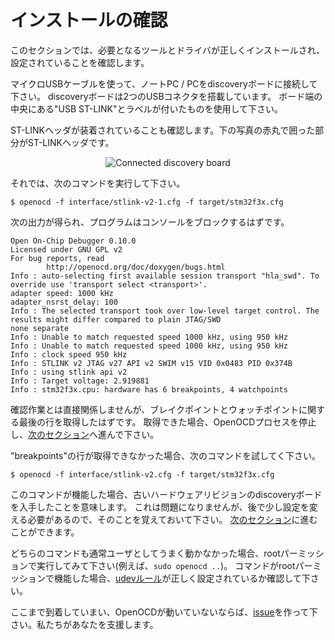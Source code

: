 <!-- # Verify Installation -->

# インストールの確認

<!-- 
In this section we check that some of the required tools / drivers have been
correctly installed and configured.
 -->

このセクションでは、必要となるツールとドライバが正しくインストールされ、設定されていることを確認します。

<!-- 
Connect your laptop / PC to the discovery board using a micro USB cable. The
discovery board has two USB connectors; use the one labeled "USB ST-LINK" that
sits on the center of the edge of the board.
 -->

マイクロUSBケーブルを使って、ノートPC / PCをdiscoveryボードに接続して下さい。
discoveryボードは2つのUSBコネクタを搭載しています。
ボード端の中央にある"USB ST-LINK"とラベルが付いたものを使用して下さい。

<!-- 
Also check that the ST-LINK header is populated. See the picture below; the
ST-LINK header is circled in red.
 -->

ST-LINKヘッダが装着されていることも確認します。下の写真の赤丸で囲った部分がST-LINKヘッダです。

<p align="center">
<img title="Connected discovery board" src="../../assets/verify.jpeg">
</p>
<!-- 
Now run the following command:
 -->

それでは、次のコマンドを実行して下さい。

``` console
$ openocd -f interface/stlink-v2-1.cfg -f target/stm32f3x.cfg
```

<!-- You should get the following output and the program should block the console: -->

次の出力が得られ、プログラムはコンソールをブロックするはずです。

``` text
Open On-Chip Debugger 0.10.0
Licensed under GNU GPL v2
For bug reports, read
        http://openocd.org/doc/doxygen/bugs.html
Info : auto-selecting first available session transport "hla_swd". To override use 'transport select <transport>'.
adapter speed: 1000 kHz
adapter_nsrst_delay: 100
Info : The selected transport took over low-level target control. The results might differ compared to plain JTAG/SWD
none separate
Info : Unable to match requested speed 1000 kHz, using 950 kHz
Info : Unable to match requested speed 1000 kHz, using 950 kHz
Info : clock speed 950 kHz
Info : STLINK v2 JTAG v27 API v2 SWIM v15 VID 0x0483 PID 0x374B
Info : using stlink api v2
Info : Target voltage: 2.919881
Info : stm32f3x.cpu: hardware has 6 breakpoints, 4 watchpoints
```
<!-- 
The contents may not match exactly but you should get the last line about
breakpoints and watchpoints. If you got it then terminate the OpenOCD process
and move to the [next section].
 -->

確認作業とは直接関係しませんが、ブレイクポイントとウォッチポイントに関する最後の行を取得したはずです。
取得できた場合、OpenOCDプロセスを停止し、[次のセクション]へ進んで下さい。

<!-- [next section]: ../hardware.md -->

[次のセクション]: ../hardware.md

<!-- If you didn't get the "breakpoints" line then try the following command. -->

"breakpoints"の行が取得できなかった場合、次のコマンドを試してく下さい。

``` console
$ openocd -f interface/stlink-v2.cfg -f target/stm32f3x.cfg
```

<!-- 
If that command works that means you got an old hardware revision of the
discovery board. That won't be a problem but commit that fact to memory as
you'll need to configure things a bit differently later on. You can move to the
[next section].
 -->

このコマンドが機能した場合、古いハードウェアリビジョンのdiscoveryボードを入手したことを意味します。
これは問題になりませんが、後で少し設定を変える必要があるので、そのことを覚えておいて下さい。
[次のセクション]に進むことができます。

<!-- 
If neither command worked as a normal user then try to run them with root
permission (e.g. `sudo openocd ..`). If the commands do work with root
permission then check that the [udev rules] has been correctly set.
 -->

どちらのコマンドも通常ユーザとしてうまく動かなかった場合、rootパーミッションで実行してみて下さい(例えば、`sudo openocd ..`)。
コマンドがrootパーミッションで機能した場合、[udevルール]が正しく設定されているか確認して下さい。

<!-- [udev rules]: linux.md#udev-rules -->

[udevルール]: linux.md#udev-rules

<!-- 
If you have reached this point and OpenOCD is not working please open [an issue]
and we'll help you out!
 -->

ここまで到着していまい、OpenOCDが動いていないならば、[issue]を作って下さい。私たちがあなたを支援します。

<!-- [an issue]: https://github.com/rust-embedded/book/issues -->

[issue]: https://github.com/rust-embedded/book/issues
